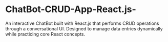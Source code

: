 # ChatBot-CRUD-App-React.js-
An interactive ChatBot built with React.js that performs CRUD operations through a conversational UI. Designed to manage data entries dynamically while practicing core React concepts.
